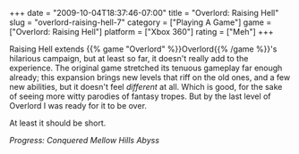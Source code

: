 +++
date = "2009-10-04T18:37:46-07:00"
title = "Overlord: Raising Hell"
slug = "overlord-raising-hell-7"
category = ["Playing A Game"]
game = ["Overlord: Raising Hell"]
platform = ["Xbox 360"]
rating = ["Meh"]
+++

Raising Hell extends {{% game "Overlord" %}}Overlord{{% /game %}}'s hilarious campaign, but at least so far, it doesn't really add to the experience.  The original game stretched its tenuous gameplay far enough already; this expansion brings new levels that riff on the old ones, and a few new abilities, but it doesn't feel <i>different</i> at all.  Which is good, for the sake of seeing more witty parodies of fantasy tropes.  But by the last level of Overlord I was ready for it to be over.

At least it should be short.

<i>Progress: Conquered Mellow Hills Abyss</i>